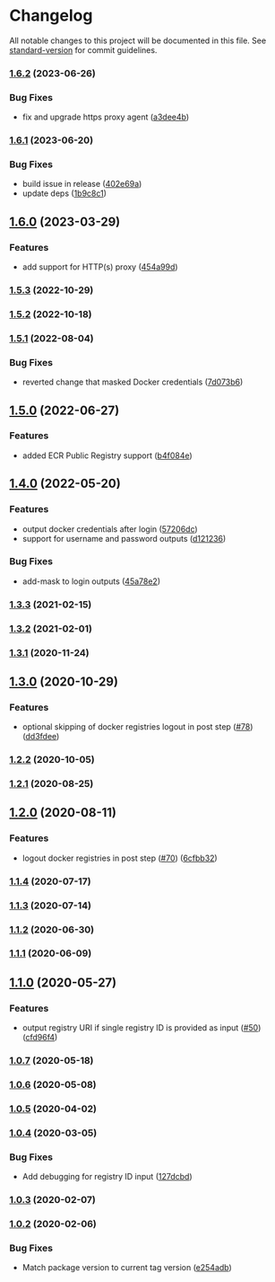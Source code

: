 # Changelog

All notable changes to this project will be documented in this file. See [standard-version](https://github.com/conventional-changelog/standard-version) for commit guidelines.

### [1.6.2](https://github.com/aws-actions/amazon-ecr-login/compare/v1.6.1...v1.6.2) (2023-06-26)


### Bug Fixes

* fix and upgrade https proxy agent ([a3dee4b](https://github.com/aws-actions/amazon-ecr-login/commit/a3dee4b938e3c900ebd9db0943f48225496af8b0))

### [1.6.1](https://github.com/aws-actions/amazon-ecr-login/compare/v1.6.0...v1.6.1) (2023-06-20)


### Bug Fixes

* build issue in release ([402e69a](https://github.com/aws-actions/amazon-ecr-login/commit/402e69a1186c3f46157ad2b0d1c7a21ad57aa8c4))
* update deps ([1b9c8c1](https://github.com/aws-actions/amazon-ecr-login/commit/1b9c8c1c49085f7f594f36e141b0d308604fae9c))

## [1.6.0](https://github.com/aws-actions/amazon-ecr-login/compare/v1.5.3...v1.6.0) (2023-03-29)


### Features

* add support for HTTP(s) proxy ([454a99d](https://github.com/aws-actions/amazon-ecr-login/commit/454a99d5dec5aa76513a9d0085a51722feed79b8))

### [1.5.3](https://github.com/aws-actions/amazon-ecr-login/compare/v1.5.2...v1.5.3) (2022-10-29)

### [1.5.2](https://github.com/aws-actions/amazon-ecr-login/compare/v1.5.1...v1.5.2) (2022-10-18)

### [1.5.1](https://github.com/aws-actions/amazon-ecr-login/compare/v1.5.0...v1.5.1) (2022-08-04)


### Bug Fixes

* reverted change that masked Docker credentials ([7d073b6](https://github.com/aws-actions/amazon-ecr-login/commit/7d073b66cc2799eb766b698980d716db7e62a8b7))

## [1.5.0](https://github.com/aws-actions/amazon-ecr-login/compare/v1.4.0...v1.5.0) (2022-06-27)


### Features

* added ECR Public Registry support ([b4f084e](https://github.com/aws-actions/amazon-ecr-login/commit/b4f084e928b56f43c9afa5773b761bbfcd7e83e2))

## [1.4.0](https://github.com/aws-actions/amazon-ecr-login/compare/v1.3.3...v1.4.0) (2022-05-20)


### Features

* output docker credentials after login ([57206dc](https://github.com/aws-actions/amazon-ecr-login/commit/57206dc28c379a6eebdce44c592109d2e97e031d))
* support for username and password outputs ([d121236](https://github.com/aws-actions/amazon-ecr-login/commit/d121236bfd0a712a9f4bd93767d696874680bc95))


### Bug Fixes

* add-mask to login outputs ([45a78e2](https://github.com/aws-actions/amazon-ecr-login/commit/45a78e2dab5678b27e94cf31545c181e8ca9c044))

### [1.3.3](https://github.com/aws-actions/amazon-ecr-login/compare/v1.3.2...v1.3.3) (2021-02-15)

### [1.3.2](https://github.com/aws-actions/amazon-ecr-login/compare/v1.3.1...v1.3.2) (2021-02-01)

### [1.3.1](https://github.com/aws-actions/amazon-ecr-login/compare/v1.3.0...v1.3.1) (2020-11-24)

## [1.3.0](https://github.com/aws-actions/amazon-ecr-login/compare/v1.2.2...v1.3.0) (2020-10-29)


### Features

* optional skipping of docker registries logout in post step ([#78](https://github.com/aws-actions/amazon-ecr-login/issues/78)) ([dd3fdee](https://github.com/aws-actions/amazon-ecr-login/commit/dd3fdeeb95577a637ece5e647581680afda16e6f))

### [1.2.2](https://github.com/aws-actions/amazon-ecr-login/compare/v1.2.1...v1.2.2) (2020-10-05)

### [1.2.1](https://github.com/aws-actions/amazon-ecr-login/compare/v1.2.0...v1.2.1) (2020-08-25)

## [1.2.0](https://github.com/aws-actions/amazon-ecr-login/compare/v1.1.4...v1.2.0) (2020-08-11)


### Features

* logout docker registries in post step ([#70](https://github.com/aws-actions/amazon-ecr-login/issues/70)) ([6cfbb32](https://github.com/aws-actions/amazon-ecr-login/commit/6cfbb329c3ecc5a7f78c5b7f5a779ad99aa77cea))

### [1.1.4](https://github.com/aws-actions/amazon-ecr-login/compare/v1.1.3...v1.1.4) (2020-07-17)

### [1.1.3](https://github.com/aws-actions/amazon-ecr-login/compare/v1.1.2...v1.1.3) (2020-07-14)

### [1.1.2](https://github.com/aws-actions/amazon-ecr-login/compare/v1.1.1...v1.1.2) (2020-06-30)

### [1.1.1](https://github.com/aws-actions/amazon-ecr-login/compare/v1.1.0...v1.1.1) (2020-06-09)

## [1.1.0](https://github.com/aws-actions/amazon-ecr-login/compare/v1.0.7...v1.1.0) (2020-05-27)


### Features

* output registry URI if single registry ID is provided as input ([#50](https://github.com/aws-actions/amazon-ecr-login/issues/50)) ([cfd96f4](https://github.com/aws-actions/amazon-ecr-login/commit/cfd96f4b0041e43b7473d8e0850bf7fb4471a507))

### [1.0.7](https://github.com/aws-actions/amazon-ecr-login/compare/v1.0.6...v1.0.7) (2020-05-18)

### [1.0.6](https://github.com/aws-actions/amazon-ecr-login/compare/v1.0.5...v1.0.6) (2020-05-08)

### [1.0.5](https://github.com/aws-actions/amazon-ecr-login/compare/v1.0.4...v1.0.5) (2020-04-02)

### [1.0.4](https://github.com/aws-actions/amazon-ecr-login/compare/v1.0.3...v1.0.4) (2020-03-05)


### Bug Fixes

* Add debugging for registry ID input ([127dcbd](https://github.com/aws-actions/amazon-ecr-login/commit/127dcbdc25a788bc50ed461ba2d597287ec9ae1f))

### [1.0.3](https://github.com/aws-actions/amazon-ecr-login/compare/v1.0.2...v1.0.3) (2020-02-07)

### [1.0.2](https://github.com/aws-actions/amazon-ecr-login/compare/v1.0.1...v1.0.2) (2020-02-06)


### Bug Fixes

* Match package version to current tag version ([e254adb](https://github.com/aws-actions/amazon-ecr-login/commit/e254adbeaeb34c7a2d6bd0a6600f3bbf89fc1e5d))
